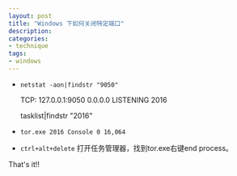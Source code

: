```yaml
---
layout: post
title: "Windows 下如何关闭特定端口"
description: 
categories: 
- technique
tags:
- windows
---
```



- `netstat -aon|findstr "9050"`

    TCP: 127.0.0.1:9050 0.0.0.0 LISTENING 2016

    tasklist|findstr "2016"

-  `tor.exe 2016 Console 0 16,064`


- `ctrl+alt+delete` 打开任务管理器，找到tor.exe右键end process。


That's it!!
